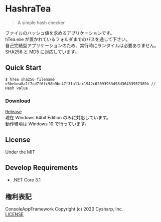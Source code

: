 # HashraTea
> A simple hash checker

ファイルのハッシュ値を求めるアプリケーションです。  
hTea.exe が置かれているフォルダまでのパスを通して下さい。  
自己完結型アプリケーションのため、実行時にランタイムは必要ありません。  
SHA256 と MD5 に対応しています。

## Quick Start
```
$ hTea sha256 filename
e3bebea8a1f7cd7f6fc98b9bc47f31a11ac1942c62093933d98d36433957389b // Hash value
```

### Download
[Release](https://github.com/AntiquePendulum/HashraTea/releases)  
現在 Windows 64bit Edition のみに対応しています。  
動作環境は Windows 10 で行っています。

## License
Under the MIT

## Develop Requirements 
* .NET Core 3.1

## 権利表記
ConsoleAppFramework Copyright (c) 2020 Cysharp, Inc.  
[LICENSE](https://github.com/Cysharp/ConsoleAppFramework/blob/master/LICENSE)
